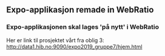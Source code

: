 ## Expo-applikasjon remade in WebRatio

### Expo-applikasjonen skal lages 'på nytt' i WebRatio

Her er link til prosjektet vårt fra oblig 3:
http://data1.hib.no:9090/expo2019_gruppe7/hjem.html



